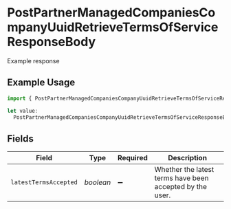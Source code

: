 # PostPartnerManagedCompaniesCompanyUuidRetrieveTermsOfServiceResponseBody

Example response

## Example Usage

```typescript
import { PostPartnerManagedCompaniesCompanyUuidRetrieveTermsOfServiceResponseBody } from "openapi/models/operations";

let value:
  PostPartnerManagedCompaniesCompanyUuidRetrieveTermsOfServiceResponseBody = {};
```

## Fields

| Field                                                    | Type                                                     | Required                                                 | Description                                              |
| -------------------------------------------------------- | -------------------------------------------------------- | -------------------------------------------------------- | -------------------------------------------------------- |
| `latestTermsAccepted`                                    | *boolean*                                                | :heavy_minus_sign:                                       | Whether the latest terms have been accepted by the user. |
